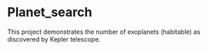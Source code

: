 # Planet_search
This project demonstrates the number of exoplanets (habitable) as discovered by Kepler telescope.
